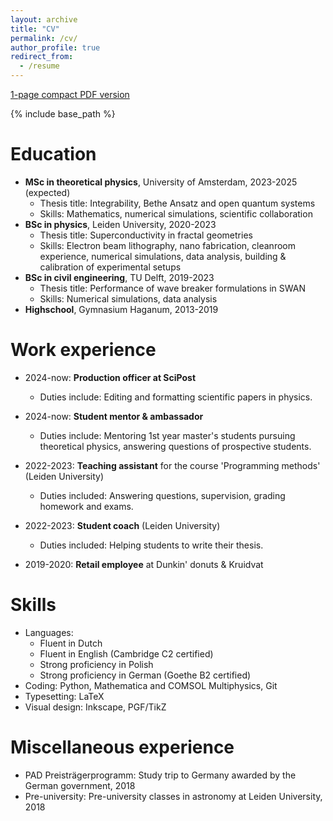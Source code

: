 ```yaml
---
layout: archive
title: "CV"
permalink: /cv/
author_profile: true
redirect_from:
  - /resume
---
```


[1-page compact PDF version](/files/CV.pdf)

{% include base_path %}

Education
======
* **MSc in theoretical physics**, University of Amsterdam, 2023-2025 (expected)
  * Thesis title: Integrability, Bethe Ansatz and open quantum systems
  * Skills: Mathematics, numerical simulations, scientific collaboration
* **BSc in physics**, Leiden University, 2020-2023
  * Thesis title: Superconductivity in fractal geometries
  * Skills: Electron beam lithography, nano fabrication, cleanroom experience, numerical simulations, data analysis, building & calibration of experimental setups
* **BSc in civil engineering**, TU Delft, 2019-2023
  * Thesis title: Performance of wave breaker formulations in SWAN
  * Skills:  Numerical simulations, data analysis
* **Highschool**, Gymnasium Haganum, 2013-2019

Work experience
======
* 2024-now: **Production officer at SciPost**
  * Duties include: Editing and formatting scientific papers in physics.

* 2024-now: **Student mentor & ambassador**
  * Duties include: Mentoring 1st year master's students pursuing theoretical physics, answering questions of prospective students.

* 2022-2023: **Teaching assistant** for the course 'Programming methods' (Leiden University)
  * Duties included: Answering questions, supervision, grading homework and exams.

* 2022-2023: **Student coach** (Leiden University)
  * Duties included: Helping students to write their thesis.

* 2019-2020: **Retail employee** at Dunkin' donuts & Kruidvat
  
Skills
======
* Languages:
  * Fluent in Dutch
  * Fluent in English (Cambridge C2 certified)
  * Strong proficiency in Polish
  * Strong proficiency in German (Goethe B2 certified)
* Coding: Python, Mathematica and COMSOL Multiphysics, Git
* Typesetting: LaTeX
* Visual design: Inkscape, PGF/TikZ

Miscellaneous experience
======
* PAD Preisträgerprogramm: Study trip to Germany awarded by the German government, 2018
* Pre-university: Pre-university classes in astronomy at Leiden University, 2018


<!---
Publications
======
  <ul>{% for post in site.publications reversed %}
    {% include archive-single-cv.html %}
  {% endfor %}</ul>

Talks
======
  <ul>{% for post in site.talks reversed %}
    {% include archive-single-talk-cv.html  %}
  {% endfor %}</ul>
  
Teaching
======
  <ul>{% for post in site.teaching reversed %}
    {% include archive-single-cv.html %}
  {% endfor %}</ul>
  
Service and leadership
======
* Currently signed in to 43 different slack teams
-->